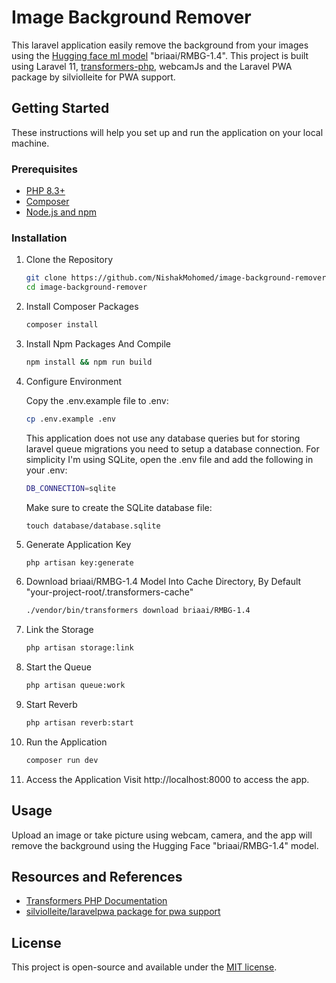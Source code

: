 # Image Background Remover

This laravel application easily remove the background from your images using the [Hugging face ml model](https://huggingface.co/briaai/RMBG-1.4) "briaai/RMBG-1.4". This project is built using Laravel 11, [transformers-php](https://github.com/CodeWithKyrian/transformers-php), webcamJs and the Laravel PWA package by silviolleite for PWA support.

## Getting Started

These instructions will help you set up and run the application on your local machine.

### Prerequisites

-   [PHP 8.3+](https://www.php.net/)
-   [Composer](https://getcomposer.org/download/)
-   [Node.js and npm](https://nodejs.org/en)

### Installation

1.  Clone the Repository
    ```bash
    git clone https://github.com/NishakMohomed/image-background-remover.git
    cd image-background-remover
    ```
2.  Install Composer Packages
    ```bash
    composer install
    ```
3.  Install Npm Packages And Compile
    ```bash
    npm install && npm run build
    ```
4.  Configure Environment

    Copy the .env.example file to .env:

    ```bash
    cp .env.example .env
    ```

    This application does not use any database queries but for storing laravel queue migrations you need to setup a database connection. For simplicity I'm using SQLite, open the .env file and add the following in your .env:

    ```bash
    DB_CONNECTION=sqlite
    ```

    Make sure to create the SQLite database file:

    ```base
    touch database/database.sqlite
    ```

5.  Generate Application Key
    ```bash
    php artisan key:generate
    ```
6.  Download briaai/RMBG-1.4 Model Into Cache Directory, By Default "your-project-root/.transformers-cache"
    ```bash
    ./vendor/bin/transformers download briaai/RMBG-1.4
    ```
7.  Link the Storage
    ```bash
    php artisan storage:link
    ```
8.  Start the Queue
    ```bash
    php artisan queue:work
    ```
9.  Start Reverb
    ```bash
    php artisan reverb:start
    ```
10. Run the Application
    ```bash
    composer run dev
    ```
11. Access the Application
    Visit http://localhost:8000 to access the app.

## Usage

Upload an image or take picture using webcam, camera, and the app will remove the background using the Hugging Face "briaai/RMBG-1.4" model.

## Resources and References

-   [Transformers PHP Documentation](https://github.com/CodeWithKyrian/transformers-php)
-   [silviolleite/laravelpwa package for pwa support](https://github.com/silviolleite/laravel-pwa)

## License

This project is open-source and available under the [MIT license](https://opensource.org/licenses/MIT).
